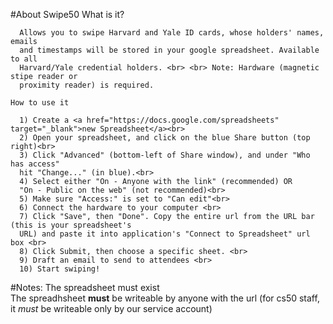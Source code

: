 #About Swipe50
    What is it?
    
      Allows you to swipe Harvard and Yale ID cards, whose holders' names, emails
      and timestamps will be stored in your google spreadsheet. Available to all
      Harvard/Yale credential holders. <br> <br> Note: Hardware (magnetic stipe reader or
      proximity reader) is required.
    
    How to use it

      1) Create a <a href="https://docs.google.com/spreadsheets" target="_blank">new Spreadsheet</a><br>
      2) Open your spreadsheet, and click on the blue Share button (top right)<br>
      3) Click "Advanced" (bottom-left of Share window), and under "Who has access"
      hit "Change..." (in blue).<br>
      4) Select either "On - Anyone with the link" (recommended) OR
      "On - Public on the web" (not recommended)<br>
      5) Make sure "Access:" is set to "Can edit"<br>
      6) Connect the hardware to your computer <br>
      7) Click "Save", then "Done". Copy the entire url from the URL bar (this is your spreadsheet's
      URL) and paste it into application's "Connect to Spreadsheet" url box <br>
      8) Click Submit, then choose a specific sheet. <br>
      9) Draft an email to send to attendees <br>
      10) Start swiping!


#Notes:
The spreadsheet must exist<br>
The spreadhsheet <b>must</b> be writeable by anyone with the url (for cs50 staff, it *must* be writeable only by our service account)<br>
